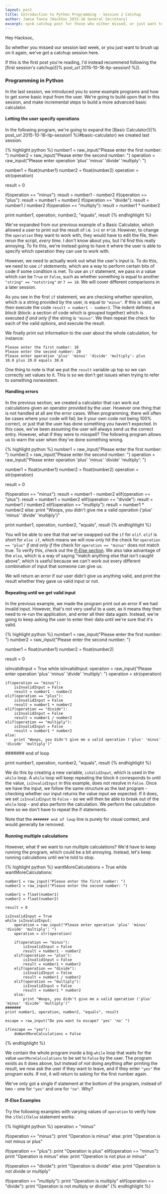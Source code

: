 ```yaml
---
layout: post
title: Introduction to Python Programming - Session 2 Catchup
author: Jamie Tanna (HackSoc 2015-16 General Secretary)
excerpt: <p>A catchup post for those who either missed, or just want to recap, our second Introduction to Python Programming session.</p>
---
```


Hey Hacksoc,

So whether you missed our session last week, or you just want to brush up on it again, we've got a catchup session here.

If this is the first post you're reading, I'd instead recommend following the [first session's catchup]({% post_url 2015-10-18-itp-session1 %}).

### <a name="programming-in-python"></a>Programming in Python

In the last session, we introduced you to some example programs and how to get some basic input from the user. We're going to build upon that in this session, and make incremental steps to build a more advanced basic calculator.

#### Letting the user specify operations

In the following program, we're going to expand the [Basic Calculator]({% post_url 2015-10-18-itp-session1 %}#basic-calculator) we created last session.

{% highlight python %}
number1 = raw_input("Please enter the first number: ")
number2 = raw_input("Please enter the second number: ")
operation = raw_input("Please enter operation 'plus' 'minus' 'divide' 'multiply': ")

number1 = float(number1)
number2 = float(number2)
operation = str(operation)

result = 0

if(operation == "minus"):
    result = number1 - number2
if(operation == "plus"):
    result = number1 + number2
if(operation == "divide"):
    result = number1 / number2
if(operation == "multiply"):
    result = number1 * number2

print number1, operation, number2, "equals", result
{% endhighlight %}

We've expanded from our previous example of a Basic Calculator, which allowed a user to print out the result of i.e. `1+2` or `4*10`. However, to change the `operation` they want to work with, they would have to edit the file, then rerun the script, *every time*. I don't know about you, but I'd find this really annoying. To fix this, we're instead going to have it where the user is able to specify which operation they can use to work with.

However, we need to actually work out what the user's input is. To do this, we need to use *`if` statements*, which are a way to perform certain bits of code if some condition is met. To use an `if` statement, we pass in a value which can be `True` or `False`, such as whether something is equal to another `"string" == "notstring"` or `7 == 10`. We will cover different comparisons in a later session.

As you see in the first `if` statement, we are checking whether operation, which is a string provided by the user, is equal to `"minus"`. If this is valid, we then execute the code `result = number1 - number2`. The indent defines a *block* (block: a section of code which is grouped together) which is executed *if and only if* the string is `"minus"`. We then repeat the check for each of the valid options, and execute the result.

We finally print out information to the user about the whole calculation, for instance:

```
Please enter the first number: 10
Please enter the second number: 20
Please enter operation 'plus' 'minus' 'divide' 'multiply': plus
10.0 plus 20.0 equals 30.0
```

One thing to note is that we put the `result` variable up top so we can correctly set values to it. This is so we don't get issues when trying to refer to something nonexistent.

#### Handling errors

In the previous section, we created a calculator that can work out calculations given an operator provided by the user. However one thing that is not handled at all are the error cases. When programming, there will often be cases where your code will fail; be it your own code not being 100% correct, or just that the user has done something you haven't expected. In this case, we've been assuming the user will always send us the correct entry. However, what if they were to misspell? The following program allows us to warn the user when they've done something wrong.

{% highlight python %}
number1 = raw_input("Please enter the first number: ")
number2 = raw_input("Please enter the second number: ")
operation = raw_input("Please enter operation 'plus' 'minus' 'divide' 'multiply': ")

number1 = float(number1)
number2 = float(number2)
operation = str(operation)

result = 0

if(operation == "minus"):
    result = number1 - number2
elif(operation == "plus"):
    result = number1 + number2
elif(operation == "divide"):
    result = number1 / number2
elif(operation == "multiply"):
    result = number1 * number2
else:
    print "Woops, you didn't give me a valid operation ('plus' 'minus' 'divide' 'multiply')"

print number1, operation, number2, "equals", result
{% endhighlight %}

You will be able to see that that we've swapped out the `if` for `elif`. `elif` is short for `else if`, which means we will now only hit the check for `operation == "plus"` *if and only if* the check for `operation == "minus"` does not match true. To verify this, check out the [If-Else section](#if-else). We also take advantage of the `else`, which is a way of saying "match anything else that isn't caught above", which is useful because we can't work out every different combination of input that someone can give us.

We will return an error if our user didn't give us anything valid, and print the result whether they gave us valid input or not.


#### Repeating until we get valid input

In the previous example, we made the program print out an error if we had invalid input. However, that's not very useful to a user, as it means they then need to re-run the application, and enter all their data again. Instead, we're going to keep asking the user to enter their data until we're sure that it's valid.

{% highlight python %}
number1 = raw_input("Please enter the first number: ")
number2 = raw_input("Please enter the second number: ")

number1 = float(number1)
number2 = float(number2)

result = 0

isInvalidInput = True
while isInvalidInput:
    operation = raw_input("Please enter operation 'plus' 'minus' 'divide' 'multiply': ")
    operation = str(operation)

    if(operation == "minus"):
        isInvalidInput = False
        result = number1 - number2
    elif(operation == "plus"):
        isInvalidInput = False
        result = number1 + number2
    elif(operation == "divide"):
        isInvalidInput = False
        result = number1 / number2
    elif(operation == "multiply"):
        isInvalidInput = False
        result = number1 * number2
    else:
        print "Woops, you didn't give me a valid operation ('plus' 'minus' 'divide' 'multiply')"

####### end of loop

print number1, operation, number2, "equals", result
{% endhighlight %}

We do this by creating a new variable, `isValidInput`, which is used in the `while` loop. A `while` loop will keep repeating the block it corresponds to until the value, `isInvalidInput` in this example, does not resolve in `False`. Once we have the input, we follow the same structure as the last program - checking whether our input returns the value input we expected. If it does, we set `isInvalidInput` to `False` - so we will then be able to break out of the `while` loop - and also perform the calculation. We perform the calculation here so we don't have to repeat the if statements.

Note that the `####### end of loop` line is purely for visual context, and would generally be removed.

#### Running multiple calculations

However, what if we want to run multiple calculations? We'd have to keep running the program, which could be a bit annoying. Instead, let's keep running calculations until we're told to stop.

{% highlight python %}
wantMoreCalculations = True
while wantMoreCalculations:

    number1 = raw_input("Please enter the first number: ")
    number2 = raw_input("Please enter the second number: ")

    number1 = float(number1)
    number2 = float(number2)

    result = 0

    isInvalidInput = True
    while isInvalidInput:
        operation = raw_input("Please enter operation 'plus' 'minus' 'divide' 'multiply': ")
        operation = str(operation)

        if(operation == "minus"):
            isInvalidInput = False
            result = number1 - number2
        elif(operation == "plus"):
            isInvalidInput = False
            result = number1 + number2
        elif(operation == "divide"):
            isInvalidInput = False
            result = number1 / number2
        elif(operation == "multiply"):
            isInvalidInput = False
            result = number1 * number2
        else:
            print "Woops, you didn't give me a valid operation ('plus' 'minus' 'divide' 'multiply')"
    #######
    print number1, operation, number2, "equals", result

    escape = raw_input("Do you want to escape? 'yes' 'no' ")

    if(escape == "yes"):
        doWantMoreCalculations = False

{% endhighlight %}

We contain the whole program inside a big `while` loop that waits for the value `wantMoreCalculations` to be set to `False` by the user. The program exists as it does above, but instead of not doing anything after printing the result, we now ask the user if they want to leave, and if they enter `"yes"` the program exits. If not, it will return to asking for the first number again.

We've only got a single if statement at the bottom of the program, instead of two - one for `"yes"` and one for `"no"`. Why?

#### <a name="if-else"></a> If-Else Examples

Try the following examples with varying values of `operation` to verify how the `if`/`elif`/`else` statement works:

{% highlight python %}
operation = "minus"

if(operation == "minus"):
	print "Operation is minus"
else:
	print "Operation is not minus or plus"

if(operation == "plus"):
	print "Operation is plus"
elif(operation == "minus"):
	print "Operation is minus"
else:
	print "Operation is not plus or minus"

if(operation == "divide"):
	print "Operation is divide"
else:
	print "Operation is not divide or multiply"

if(operation == "multiply"):
	print "Operation is multiply"
elif(operation == "divide"):
	print "Operation is not multiply or divide"
{% endhighlight %}
